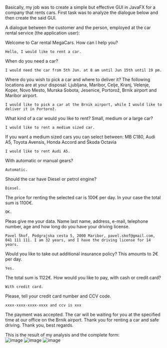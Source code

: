 Basically, my job was to create a simple but effective GUI in JavaFX for a company that rents cars. First task was to analyze the dialogue below and  then create the said GUI.

A dialogue between the customer and the person, employed at the car rental service (the application user):  

Welcome to Car rental MegaCars. How can I help you? 

    Hello, I would like to rent a car.  
When do you need a car? 

    I would need the car from 5th Jun. at 8 am until Jun 15th until 19 pm.  
Where do you wish to pick a car and where to deliver it? The following locations are at your disposal: Ljubljana, Maribor, Celje, Kranj, Velenje, Koper, Novo Mesto, Murska Sobota, Jesenice, Portorož, Brnik airport and Maribor airport. 

    I would like to pick a car at the Brnik airport, while I would like to deliver it in Portorož.  
What kind of a car would you like to rent? Small, medium or a large car? 

    I would like to rent a medium sized car.  
If you want a medium sized cars you can select between: MB C180, Audi A5, Toyota Avensis, Honda Accord and Škoda Octavia 

    I would like to rent Audi A5.  
With automatic or manual gears? 

    Automatic.  
Should the car have Diesel or petrol engine? 

    Diesel.  
The price for renting the selected car is 100€ per day. In your case the total sum is 1100€.

    OK.  
Pleas give me your data. Name last name, address, e-mail, telephone number, age and how long do you have your driving license. 

    Pavel Škof, Podgrajska cesta 5, 2000 Maribor, pavel.skof@gmail.com, 041 111 111. I am 32 years, and I have the driving license for 14 years.  
Would you like to take out additional insurance policy? This amounts to 2€ per day. 

    Yes.  
The total sum is 1122€. How would you like to pay, with cash or credit card? 

    With credit card.  
Please, tell your credit card number and CCV code. 

    xxxx-xxxx-xxxx-xxxx and ccv is xxx  
The payment was accepted. The car will be waiting for you at the specified time at our office on the Brnik airport. Thank you for renting a car and safe driving. 
Thank you, best regards.  

This is the result of my analysis and the complete form:  
![image](https://github.com/zanpicman/naloga4/assets/96843213/bd866a0d-8bff-4370-b9d0-447f6ae45c55) 
![image](https://github.com/zanpicman/naloga4/assets/96843213/87e32aff-11d3-49ec-b95d-7a01d4c7b49b)
![image](https://github.com/zanpicman/naloga4/assets/96843213/0c1fea17-732a-4cc7-9729-4ff9a9cd75d3)

